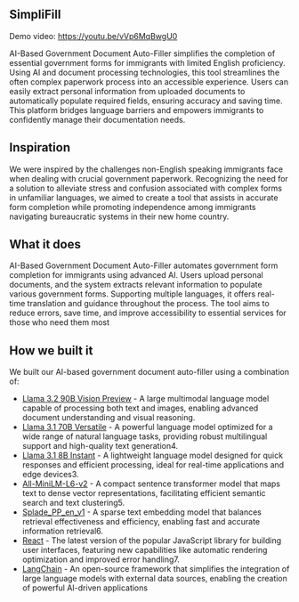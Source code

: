 ## SimpliFill

Demo video: https://youtu.be/vVp6MqBwgU0

AI-Based Government Document Auto-Filler simplifies the completion of essential government forms for immigrants with limited English proficiency. Using AI and document processing technologies, this tool streamlines the often complex paperwork process into an accessible experience. Users can easily extract personal information from uploaded documents to automatically populate required fields, ensuring accuracy and saving time. This platform bridges language barriers and empowers immigrants to confidently manage their documentation needs.

## Inspiration
We were inspired by the challenges non-English speaking immigrants face when dealing with crucial government paperwork. Recognizing the need for a solution to alleviate stress and confusion associated with complex forms in unfamiliar languages, we aimed to create a tool that assists in accurate form completion while promoting independence among immigrants navigating bureaucratic systems in their new home country.

## What it does
AI-Based Government Document Auto-Filler automates government form completion for immigrants using advanced AI. Users upload personal documents, and the system extracts relevant information to populate various government forms. Supporting multiple languages, it offers real-time translation and guidance throughout the process. The tool aims to reduce errors, save time, and improve accessibility to essential services for those who need them most

## How we built it
We built our AI-based government document auto-filler using a combination of:
* [Llama 3.2 90B Vision Preview](https://huggingface.co/meta-llama/Llama-3.2-90B-Vision) - A large multimodal language model capable of processing both text and images, enabling advanced document understanding and visual reasoning.
* [Llama 3.1 70B Versatile](https://huggingface.co/meta-llama/Llama-3.1-70B) - A powerful language model optimized for a wide range of natural language tasks, providing robust multilingual support and high-quality text generation4.
* [Llama 3.1 8B Instant](https://huggingface.co/meta-llama/Llama-3.1-8B) - A lightweight language model designed for quick responses and efficient processing, ideal for real-time applications and edge devices3.
* [All-MiniLM-L6-v2](https://huggingface.co/sentence-transformers/all-MiniLM-L6-v2) - A compact sentence transformer model that maps text to dense vector representations, facilitating efficient semantic search and text clustering5.
* [Splade_PP_en_v1](https://huggingface.co/prithivida/Splade_PP_en_v1) - A sparse text embedding model that balances retrieval effectiveness and efficiency, enabling fast and accurate information retrieval6.
* [React](https://react.dev/) - The latest version of the popular JavaScript library for building user interfaces, featuring new capabilities like automatic rendering optimization and improved error handling7.
* [LangChain](https://langchain.com/) - An open-source framework that simplifies the integration of large language models with external data sources, enabling the creation of powerful AI-driven applications
